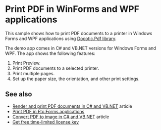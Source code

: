 # Print PDF in WinForms and WPF applications
This sample shows how to print PDF documents to a printer in Windows Forms and WPF applications using [Docotic.Pdf library](https://bitmiracle.com/pdf-library/).

The demo app comes in C# and VB.NET versions for Windows Forms and WPF. The app shows the following features:
1. Print Preview.
2. Print PDF documents to a selected printer.
3. Print multiple pages.
4. Set up the paper size, the orientation, and other print settings.

## See also
* [Render and print PDF documents in C# and VB.NET](https://bitmiracle.com/pdf-library/draw-print-pdf.aspx) article
* [Print PDF in Eto.Forms applications](/Samples/Draw%20and%20print%20PDF/PrintPdfEtoForms)
* [Convert PDF to image in C# and VB.NET](https://bitmiracle.com/pdf-library/convert-pdf-to-image.aspx) article
* [Get free time-limited license key](https://bitmiracle.com/pdf-library/download-pdf-library.aspx)
